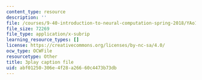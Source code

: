 ```yaml
---
content_type: resource
description: ''
file: /courses/9-40-introduction-to-neural-computation-spring-2018/YAo1sd4kuOQ_captions.vtt
file_size: 72269
file_type: application/x-subrip
learning_resource_types: []
license: https://creativecommons.org/licenses/by-nc-sa/4.0/
ocw_type: OCWFile
resourcetype: Other
title: 3play caption file
uid: abf01250-306e-4f28-a266-60c4473b73db
---
```

